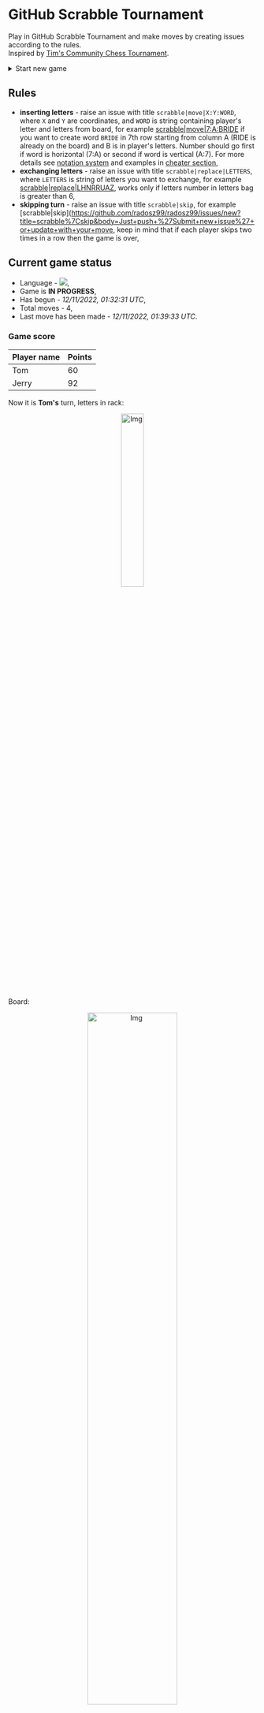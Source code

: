 
# GitHub Scrabble Tournament
Play in GitHub Scrabble Tournament and make moves by creating issues according to the rules.    
Inspired by [Tim's Community Chess Tournament](https://github.com/timburgan/).

<details>
  <summary>Start new game</summary>
  
 
 - [GB](https://github.com/radosz99/radosz99/issues/new?title=scrabble%7Cinit%7CGB&body=Just+push+%27Submit+new+issue%27+or+update+with+your+move)  ![](https://raw.githubusercontent.com/radosz99/radosz99/main/flags/GB.png)
 - [PL](https://github.com/radosz99/radosz99/issues/new?title=scrabble%7Cinit%7CPL&body=Just+push+%27Submit+new+issue%27+or+update+with+your+move)  ![](https://raw.githubusercontent.com/radosz99/radosz99/main/flags/PL.png)
 - [ES](https://github.com/radosz99/radosz99/issues/new?title=scrabble%7Cinit%7CES&body=Just+push+%27Submit+new+issue%27+or+update+with+your+move)  ![](https://raw.githubusercontent.com/radosz99/radosz99/main/flags/ES.png)
 - [DE](https://github.com/radosz99/radosz99/issues/new?title=scrabble%7Cinit%7CDE&body=Just+push+%27Submit+new+issue%27+or+update+with+your+move)  ![](https://raw.githubusercontent.com/radosz99/radosz99/main/flags/DE.png)
 - [FR](https://github.com/radosz99/radosz99/issues/new?title=scrabble%7Cinit%7CFR&body=Just+push+%27Submit+new+issue%27+or+update+with+your+move)  ![](https://raw.githubusercontent.com/radosz99/radosz99/main/flags/FR.png)
</details>
        

## Rules
 - **inserting letters** - raise an issue with title `scrabble|move|X:Y:WORD`, where `X` and `Y` are coordinates, and `WORD` is string containing player's letter and letters from board, for example [scrabble&#124;move&#124;7:A:BRIDE](https://github.com/radosz99/radosz99/issues/new?title=scrabble%7Cmove%7C7%3AA%3ABRIDE&body=Just+push+%27Submit+new+issue%27+or+update+with+your+move) if you want to create word `BRIDE` in 7th row starting from column A (RIDE is already on the board) and B is in player's letters. Number should go first if word is horizontal (7:A) or second if word is vertical (A:7). For more details see [notation system](https://en.wikipedia.org/wiki/Scrabble#Notation_system) and examples in [cheater section](#cheater),
 - **exchanging letters** - raise an issue with title `scrabble|replace|LETTERS`, where `LETTERS` is string of letters you want to exchange, for example [scrabble&#124;replace&#124;LHNRRUAZ](https://github.com/radosz99/radosz99/issues/new?title=scrabble%7Creplace%7CLHNRRUAZ&body=Just+push+%27Submit+new+issue%27+or+update+with+your+move), works only if letters number in letters bag is greater than 6,
 - **skipping turn** - raise an issue with title `scrabble|skip`, for example [scrabble&#124;skip](https://github.com/radosz99/radosz99/issues/new?title=scrabble%7Cskip&body=Just+push+%27Submit+new+issue%27+or+update+with+your+move, keep in mind that if each player skips two times in a row then the game is over,

## Current game status
 - Language - ![](https://raw.githubusercontent.com/radosz99/radosz99/main/flags/ES.png),
 - Game is **IN PROGRESS**,
 - Has begun - *12/11/2022, 01:32:31 UTC*,
 - Total moves - 4,
 - Last move has been made - *12/11/2022, 01:39:33 UTC*.
    
### Game score
| Player name | Points |
 | - | - |  
| Tom | 60
| Jerry | 92

Now it is **Tom's** turn, letters in rack:
<p align="center">
    <img src="https://raw.githubusercontent.com/radosz99/radosz99/main/rack.png" width=30% alt="Img"/>
</p>

Board:
<p align="center">
<img src="https://raw.githubusercontent.com/radosz99/radosz99/main/board.png" width=60% alt="Img"/>
</p>
    
## User leaderboard
| Moves | Who | Points |
| - | - | - |
| 4 | [@radosz99](github.com/radosz99)| 152

<a name="cheater"></a>
## Cheater section  
Try out my algorithm and check the moves that were found based on the state of the board and rack. :cowboy_hat_face:
<details>
  <summary>Reveal some fancy moves :)</summary>
  
  | Id | Move | Points |
  | - | - | - |  
|1 | [4:H:zorruna](https://github.com/radosz99/radosz99/issues/new?title=scrabble%7Cmove%7C4%3AH%3Azorruna&body=Just+push+%27Submit+new+issue%27+or+update+with+your+move) | 44 
|2 | [4:F:zurrona](https://github.com/radosz99/radosz99/issues/new?title=scrabble%7Cmove%7C4%3AF%3Azurrona&body=Just+push+%27Submit+new+issue%27+or+update+with+your+move) | 44 
|3 | [5:F:zurran](https://github.com/radosz99/radosz99/issues/new?title=scrabble%7Cmove%7C5%3AF%3Azurran&body=Just+push+%27Submit+new+issue%27+or+update+with+your+move) | 43 
|4 | [5:G:arraz](https://github.com/radosz99/radosz99/issues/new?title=scrabble%7Cmove%7C5%3AG%3Aarraz&body=Just+push+%27Submit+new+issue%27+or+update+with+your+move) | 40 
|5 | [4:H:zorra](https://github.com/radosz99/radosz99/issues/new?title=scrabble%7Cmove%7C4%3AH%3Azorra&body=Just+push+%27Submit+new+issue%27+or+update+with+your+move) | 40 
|6 | [5:F:zurra](https://github.com/radosz99/radosz99/issues/new?title=scrabble%7Cmove%7C5%3AF%3Azurra&body=Just+push+%27Submit+new+issue%27+or+update+with+your+move) | 40 
|7 | [F:7:zurrian](https://github.com/radosz99/radosz99/issues/new?title=scrabble%7Cmove%7CF%3A7%3Azurrian&body=Just+push+%27Submit+new+issue%27+or+update+with+your+move) | 38 
|8 | [5:I:azulan](https://github.com/radosz99/radosz99/issues/new?title=scrabble%7Cmove%7C5%3AI%3Aazulan&body=Just+push+%27Submit+new+issue%27+or+update+with+your+move) | 37 
|9 | [5:E:azulan](https://github.com/radosz99/radosz99/issues/new?title=scrabble%7Cmove%7C5%3AE%3Aazulan&body=Just+push+%27Submit+new+issue%27+or+update+with+your+move) | 37 
|10 | [F:7:zurria](https://github.com/radosz99/radosz99/issues/new?title=scrabble%7Cmove%7CF%3A7%3Azurria&body=Just+push+%27Submit+new+issue%27+or+update+with+your+move) | 37 
</details>
    
## Latest moves
<details>
<summary>Show 10 latest moves</summary>
  
  
  | Id | Type | Move / Letters to replace | Created words / New letters | Date | Points | Player | Who |
  | - | - | - | - | - | - | - | - |
|3| INSERT | H:10:aireo | ['AIREO'] | 12/11/2022, 01:39:32 UTC | 18 | Jerry | [@radosz99](github.com/radosz99) |
|2| INSERT | 10:E:hipases | ['HIPASES'] | 12/11/2022, 01:38:55 UTC | 48 | Tom | [@radosz99](github.com/radosz99) |
|1| INSERT | I:3:toalleros | ['TOALLEROS'] | 12/11/2022, 01:37:52 UTC | 74 | Jerry | [@radosz99](github.com/radosz99) |
|0| INSERT | 7:H:fer | ['FER'] | 12/11/2022, 01:36:05 UTC | 12 | Tom | [@radosz99](github.com/radosz99) |
</details>
    